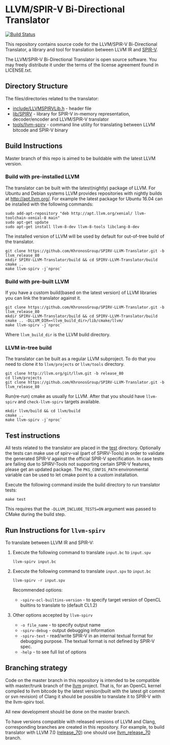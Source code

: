 # LLVM/SPIR-V Bi-Directional Translator

[![Build Status](https://travis-ci.org/KhronosGroup/SPIRV-LLVM-Translator.svg?branch=llvm_release_80)](https://travis-ci.org/KhronosGroup/SPIRV-LLVM-Translator)

This repository contains source code for the LLVM/SPIR-V Bi-Directional Translator, a library and tool for translation between LLVM IR and [SPIR-V](https://www.khronos.org/registry/spir-v/).

The LLVM/SPIR-V Bi-Directional Translator is open source software. You may freely distribute it under the terms of the license agreement found in LICENSE.txt.


## Directory Structure


The files/directories related to the translator:

* [include/LLVMSPIRVLib.h](include/LLVMSPIRVLib.h) - header file
* [lib/SPIRV](lib/SPIRV) - library for SPIR-V in-memory representation, decoder/encoder and LLVM/SPIR-V translator
* [tools/llvm-spirv](tools/llvm-spirv) - command line utility for translating between LLVM bitcode and SPIR-V binary

## Build Instructions

Master branch of this repo is aimed to be buildable with the latest LLVM version.

### Build with pre-installed LLVM

The translator can be built with the latest(nightly) package of LLVM. For Ubuntu and Debian systems LLVM provides repositories with nightly builds at http://apt.llvm.org/. For example the latest package for Ubuntu 16.04 can be installed with the following commands:
```
sudo add-apt-repository "deb http://apt.llvm.org/xenial/ llvm-toolchain-xenial-8 main"
sudo apt-get update
sudo apt-get install llvm-8-dev llvm-8-tools libclang-8-dev
```
The installed version of LLVM will be used by default for out-of-tree build of the translator.
```
git clone https://github.com/KhronosGroup/SPIRV-LLVM-Translator.git -b llvm_release_80
mkdir SPIRV-LLVM-Translator/build && cd SPIRV-LLVM-Translator/build
cmake ..
make llvm-spirv -j`nproc`
```

### Build with pre-built LLVM

If you have a custom build(based on the latest version) of LLVM libraries you can link the translator against it. 
```
git clone https://github.com/KhronosGroup/SPIRV-LLVM-Translator.git -b llvm_release_80
mkdir SPIRV-LLVM-Translator/build && cd SPIRV-LLVM-Translator/build
cmake .. -DLLVM_DIR=<llvm_build_dir>/lib/cmake/llvm/
make llvm-spirv -j`nproc`
```
Where `llvm_build_dir` is the LLVM build directory.

### LLVM in-tree build

The translator can be built as a regular LLVM subproject. To do that you need to clone it to `llvm/projects` or `llvm/tools` directory. 
```
git clone http://llvm.org/git/llvm.git -b release_80
cd llvm/projects
git clone https://github.com/KhronosGroup/SPIRV-LLVM-Translator.git -b llvm_release_80
```
Run(re-run) cmake as usually for LLVM. After that you should have `llvm-spirv` and `check-llvm-spirv` targets available.
```
mkdir llvm/build && cd llvm/build 
cmake ..
make llvm-spirv -j`nproc`
```

## Test instructions

All tests related to the translator are placed in the [test](test) directory. Optionally the tests can make use of spirv-val (part of SPIRV-Tools) in order to validate the generated SPIR-V against the official SPIR-V specification.
In case tests are failing due to SPIRV-Tools not supporting certain SPIR-V features, please get an updated package. The `PKG_CONFIG_PATH` environmental variable can be used to let cmake point to a custom installation.

Execute the following command inside the build directory to run translator tests:
```
make test
```
This requires that the `-DLLVM_INCLUDE_TESTS=ON` argument was passed to CMake during the build step.

## Run Instructions for `llvm-spirv`


To translate between LLVM IR and SPIR-V:

1. Execute the following command to translate `input.bc` to `input.spv`
    ```
    llvm-spirv input.bc
    ```

2. Execute the following command to translate `input.spv` to `input.bc`
    ```
    llvm-spirv -r input.spv
    ```
    Recommended options:
    * `-spirv-ocl-builtins-version` - to specify target version of OpenCL builtins to translate to (default CL1.2)

3. Other options accepted by `llvm-spirv`

    * `-o file_name` - to specify output name
    * `-spirv-debug` - output debugging information
    * `-spirv-text` - read/write SPIR-V in an internal textual format for debugging purpose. The textual format is not defined by SPIR-V spec.
    * `-help` - to see full list of options

## Branching strategy

Code on the master branch in this repository is intended to be compatible with master/trunk branch of the [llvm](https://github.com/llvm-mirror/llvm) project. That is, for an OpenCL kernel compiled to llvm bitcode by the latest version(built with the latest git commit or svn revision) of Clang it should be possible to translate it to SPIR-V with the llvm-spirv tool.

All new development should be done on the master branch.

To have versions compatible with released versions of LLVM and Clang, corresponding branches are created in this repository. For example, to build translator with LLVM 7.0 ([release_70](https://github.com/llvm-mirror/llvm/tree/release_70)) one should use [llvm_release_70](https://github.com/KhronosGroup/SPIRV-LLVM-Translator/tree/llvm_release_70) branch.
